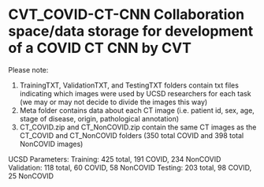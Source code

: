 # CVT_COVID-CT-CNN Collaboration space/data storage for development of a COVID CT CNN by CVT
Please note:
1. TrainingTXT, ValidationTXT, and TestingTXT folders contain txt files indicating which images were used by UCSD researchers for each task (we may or may not decide to divide the images this way)
2. Meta folder contains data about each CT image (i.e. patient id, sex, age, stage of disease, origin, pathological annotation)
3. CT_COVID.zip and CT_NonCOVID.zip contain the same CT images as the CT_COVID and CT_NonCOVID folders (350 total COVID and 398 total NonCOVID images)

UCSD Parameters:
Training: 425 total, 191 COVID, 234 NonCOVID
Validation: 118 total, 60 COVID, 58 NonCOVID
Testing: 203 total, 98 COVID, 25 NonCOVID
